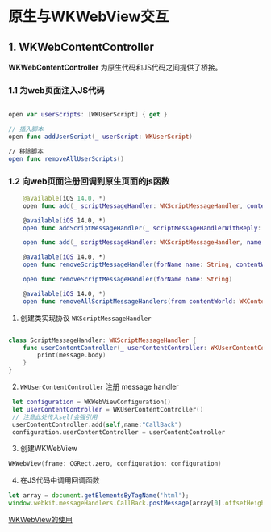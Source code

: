 # 原生与WKWebView交互

## 1. WKWebContentController

**WKWebContentController** 为原生代码和JS代码之间提供了桥接。

### 1.1 为web页面注入JS代码

```swift

open var userScripts: [WKUserScript] { get }

// 插入脚本  
open func addUserScript(_ userScript: WKUserScript)

// 移除脚本
open func removeAllUserScripts()
```

### 1.2 向web页面注册回调到原生页面的js函数

```swift
    @available(iOS 14.0, *)
    open func add(_ scriptMessageHandler: WKScriptMessageHandler, contentWorld world: WKContentWorld, name: String)

    @available(iOS 14.0, *)
    open func addScriptMessageHandler(_ scriptMessageHandlerWithReply: WKScriptMessageHandlerWithReply, contentWorld: WKContentWorld, name: String)

    open func add(_ scriptMessageHandler: WKScriptMessageHandler, name: String)

    @available(iOS 14.0, *)
    open func removeScriptMessageHandler(forName name: String, contentWorld: WKContentWorld)

    open func removeScriptMessageHandler(forName name: String)

    @available(iOS 14.0, *)
    open func removeAllScriptMessageHandlers(from contentWorld: WKContentWorld)
```

1. 创建类实现协议 `WKScriptMessageHandler`

```swift

class ScriptMessageHandler: WKScriptMessageHandler {
    func userContentController(_ userContentController: WKUserContentController, didReceive message: WKScriptMessage){
        print(message.body)
    }
}
```

2. `WKUserContentController` 注册 message handler

```swift 
 let configuration = WKWebViewConfiguration()
 let userContentController = WKUserContentController()
 // 注意此处传入self会强引用
 userContentController.add(self,name:"CallBack")
 configuration.userContentController = userContentController
```

3. 创建WKWebView

```swift
WKWebView(frame: CGRect.zero, configuration: configuration)
```

4. 在JS代码中调用回调函数

```javascript
let array = document.getElementsByTagName('html');
window.webkit.messageHandlers.CallBack.postMessage(array[0].offsetHeight)
```



[WKWebView的使用](https://www.jianshu.com/p/5cf0d241ae12)
